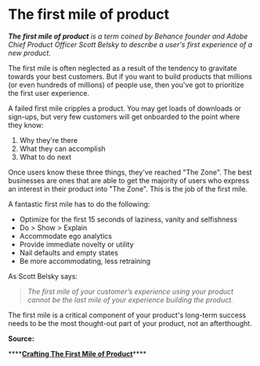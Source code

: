 # The first mile of product

_**The first mile of product** is a term coined by Behance founder and Adobe Chief Product Officer Scott Belsky to describe a user's first experience of a new product._ 

The first mile is often neglected as a result of the tendency to gravitate towards your best customers. But if you want to build products that millions \(or even hundreds of millions\) of people use, then you've got to prioritize the first user experience. 

A failed first mile cripples a product. You may get loads of downloads or sign-ups, but very few customers will get onboarded to the point where they know: 

1. Why they're there
2. What they can accomplish 
3. What to do next 

Once users know these three things, they've reached "The Zone". The best businesses are ones that are able to get the majority of users who express an interest in their product into "The Zone". This is the job of the first mile. 

A fantastic first mile has to do the following: 

* Optimize for the first 15 seconds of laziness, vanity and selfishness
* Do &gt; Show &gt; Explain 
* Accommodate ego analytics
* Provide immediate novelty or utility
* Nail defaults and empty states
* Be more accommodating, less retraining

As Scott Belsky says: 

> _The first mile of your customer’s experience using your product cannot be the last mile of your experience building the product._

The first mile is a critical component of your product's long-term success needs to be the most thought-out part of your product, not an afterthought. 

**Source:** 

\*\*\*\*[**Crafting The First Mile of Product**](https://medium.com/positiveslope/crafting-the-first-mile-of-product-7ed25e8f1027)\*\*\*\*

